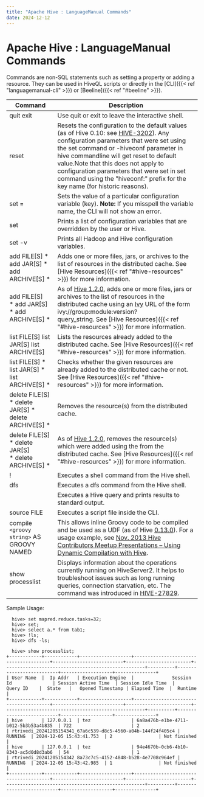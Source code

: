 ```yaml
---
title: "Apache Hive : LanguageManual Commands"
date: 2024-12-12
---
```


# Apache Hive : LanguageManual Commands

Commands are non-SQL statements such as setting a property or adding a resource. They can be used in HiveQL scripts or directly in the [CLI]({{< ref "languagemanual-cli" >}}) or [Beeline]({{< ref "#beeline" >}}).

| Command | Description |
| --- | --- |
| quit  exit | Use quit or exit to leave the interactive shell. |
| reset | Resets the configuration to the default values (as of Hive 0.10: see [HIVE-3202](https://issues.apache.org/jira/browse/HIVE-3202)). Any configuration parameters that were set using the set command or -hiveconf parameter in hive commandline will get reset to default value.Note that this does not apply to configuration parameters that were set in set command using the "hiveconf:" prefix for the key name (for historic reasons). |
| set <key>=<value> | Sets the value of a particular configuration variable (key).  **Note:** If you misspell the variable name, the CLI will not show an error. |
| set | Prints a list of configuration variables that are overridden by the user or Hive. |
| set -v | Prints all Hadoop and Hive configuration variables. |
| add FILE[S] <filepath> <filepath>*  add JAR[S] <filepath> <filepath>*  add ARCHIVE[S] <filepath> <filepath>* | Adds one or more files, jars, or archives to the list of resources in the distributed cache. See [Hive Resources]({{< ref "#hive-resources" >}}) for more information. |
| add FILE[S] <ivyurl> <ivyurl>* add JAR[S] <ivyurl> <ivyurl>* add ARCHIVE[S]<ivyurl> <ivyurl>* | As of [Hive 1.2.0](https://issues.apache.org/jira/browse/HIVE-9664), adds one or more files, jars or archives to the list of resources in the distributed cache using an [Ivy](http://ant.apache.org/ivy/) URL of the form ivy://group:module:version?query_string. See [Hive Resources]({{< ref "#hive-resources" >}}) for more information. |
| list FILE[S]  list JAR[S]  list ARCHIVE[S] | Lists the resources already added to the distributed cache. See [Hive Resources]({{< ref "#hive-resources" >}}) for more information. |
| list FILE[S] <filepath>*  list JAR[S] <filepath>*  list ARCHIVE[S] <filepath>* | Checks whether the given resources are already added to the distributed cache or not. See [Hive Resources]({{< ref "#hive-resources" >}}) for more information. |
| delete FILE[S] <filepath>*  delete JAR[S] <filepath>*  delete ARCHIVE[S] <filepath>* | Removes the resource(s) from the distributed cache. |
| delete FILE[S] <ivyurl> <ivyurl>* delete JAR[S] <ivyurl> <ivyurl>* delete ARCHIVE[S] <ivyurl> <ivyurl>* | As of [Hive 1.2.0](https://issues.apache.org/jira/browse/HIVE-9664), removes the resource(s) which were added using the <ivyurl> from the distributed cache. See [Hive Resources]({{< ref "#hive-resources" >}}) for more information. |
| ! <command> | Executes a shell command from the Hive shell. |
| dfs <dfs command> | Executes a dfs command from the Hive shell. |
| <query string> | Executes a Hive query and prints results to standard output. |
| source FILE <filepath> | Executes a script file inside the CLI. |
| compile `<groovy string>` AS GROOVY NAMED <name> | This allows inline Groovy code to be compiled and be used as a UDF (as of Hive [0.13.0](https://issues.apache.org/jira/browse/HIVE-5252)). For a usage example, see [Nov. 2013 Hive Contributors Meetup Presentations – Using Dynamic Compilation with Hive](https://cwiki.apache.org/confluence/download/attachments/27362054/HiveContrib-Nov13-groovy_plus_hive.pptx?version=1&modificationDate=1385171856000&api=v2). |
| show processlist                                                 | Displays information about the operations currently running on HiveServer2. It helps to troubleshoot issues such as long running queries, connection starvation, etc. The command was introduced in [HIVE-27829](https://issues.apache.org/jira/browse/HIVE-27829).                                                                                                                                                                                                                                                                                                                                                                                                                         |

Sample Usage:

```
  hive> set mapred.reduce.tasks=32;
  hive> set;
  hive> select a.* from tab1;
  hive> !ls;
  hive> dfs -ls;

```
```
  hive> show processlist;
+------------+------------+-------------------+---------------------------------------+--------------------------+------------------------+----------------------------------------------------+----------+--------------------------+-------------------+---------------+
| User Name  |  Ip Addr   | Execution Engine  |              Session Id               | Session Active Time  | Session Idle Time  |                      Query ID    |  State   |   Opened Timestamp | Elapsed Time  |  Runtime  |
+------------+------------+-------------------+---------------------------------------+--------------------------+------------------------+----------------------------------------------------+----------+--------------------------+-------------------+---------------+
| hive       | 127.0.0.1  | tez               | 6a8a476b-e1be-4711-b012-5b3b53a4b835  | 722                      | 2                      | rtrivedi_20241205154341_67a6c539-d8c5-4560-a04b-144f24f405c4 | RUNNING  | 2024-12-05 15:43:41.753  | 2                 | Not finished  |
| hive       | 127.0.0.1  | tez               | 94e4670b-0cb6-4b10-8343-ac5d0d8d3ab6  | 54                       | 1                      | rtrivedi_20241205154342_8a73c7c5-4152-4848-b528-4e7708c964ef | RUNNING  | 2024-12-05 15:43:42.985  | 1                 | Not finished  |
+------------+------------+-------------------+---------------------------------------+--------------------------+------------------------+----------------------------------------------------+----------+--------------------------+-------------------+---------------+

```
 

 

